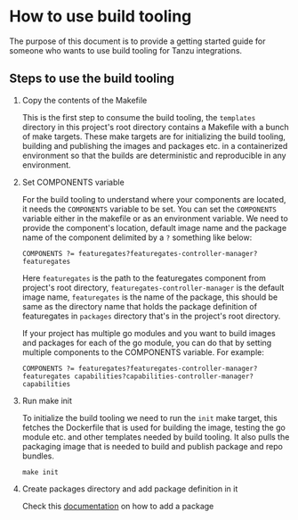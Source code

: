 # How to use build tooling

The purpose of this document is to provide a getting started guide for someone who wants to use build tooling for Tanzu
integrations.

## Steps to use the build tooling

1. Copy the contents of the Makefile
   
   This is the first step to consume the build tooling, the `templates` directory in this project's root directory
   contains a Makefile with a bunch of make targets. These make targets are for initializing the build tooling,
   building and publishing the images and packages etc. in a containerized environment so that the builds are
   deterministic and reproducible in any environment.
   

2. Set COMPONENTS variable

   For the build tooling to understand where your components are located, it needs the `COMPONENTS` variable to be set.
   You can set the `COMPONENTS` variable either in the makefile or as an environment variable. We need to provide the
   component's location, default image name and the package name of the component delimited by a `?` something like
   below:

   ```
   COMPONENTS ?= featuregates?featuregates-controller-manager?featuregates
   ```

   Here `featuregates` is the path to the featuregates component from project's root directory, `featuregates-controller-manager`
   is the default image name, `featuregates` is the name of the package, this should be same as the directory name that
   holds the package definition of featuregates in `packages` directory that's in the project's root directory.

   If your project has multiple go modules and you want to build images and packages for each of the go module, you can
   do that by setting multiple components to the COMPONENTS variable. For example:

   ```
   COMPONENTS ?= featuregates?featuregates-controller-manager?featuregates capabilities?capabilities-controller-manager?capabilities
   ```

3. Run make init

   To initialize the build tooling we need to run the `init` make target, this fetches the Dockerfile that is used for
   building the image, testing the go module etc. and other templates needed by build tooling.
   It also pulls the packaging image that is needed to build and publish package and repo bundles.

   ```
   make init
   ```

4. Create packages directory and add package definition in it
   
   Check this [documentation](./add-package.md) on how to add a package
